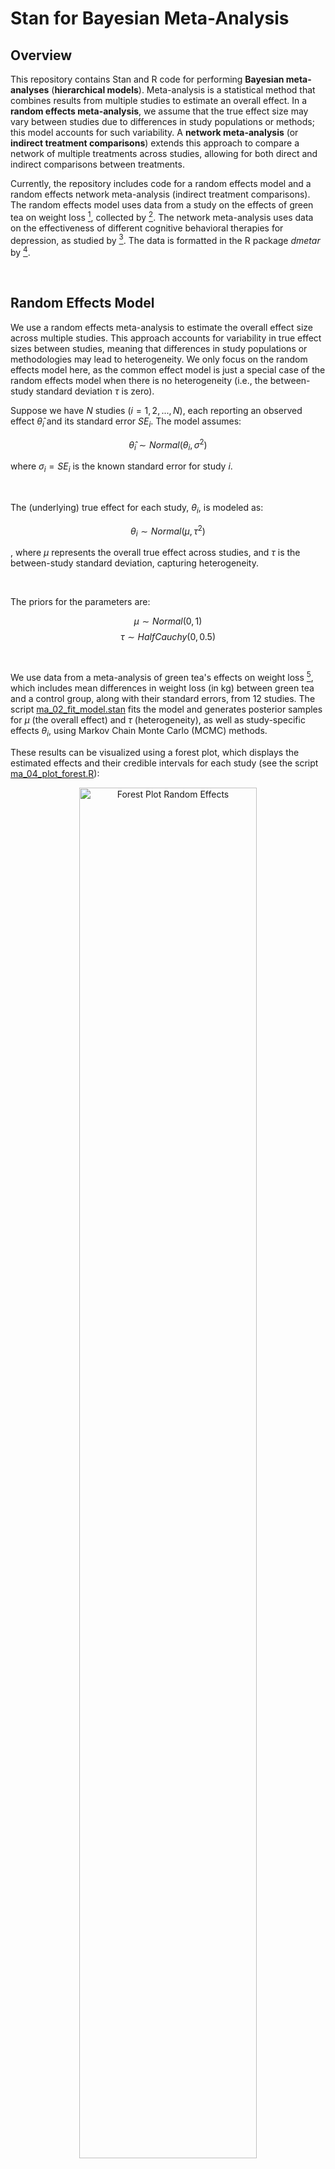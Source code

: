 # Stan for Bayesian Meta-Analysis




## Overview

This repository contains Stan and R code for performing **Bayesian meta-analyses** (**hierarchical models**). Meta-analysis is a statistical method that combines results from multiple studies to estimate an overall effect. In a **random effects meta-analysis**, we assume that the true effect size may vary between studies due to differences in study populations or methods; this model accounts for such variability. A **network meta-analysis** (or **indirect treatment comparisons**) extends this approach to compare a network of multiple treatments across studies, allowing for both direct and indirect comparisons between treatments.

Currently, the repository includes code for a random effects model and a random effects network meta-analysis (indirect treatment comparisons). The random effects model uses data from a study on the effects of green tea on weight loss [^1], collected by [^2]. The network meta-analysis uses data on the effectiveness of different cognitive behavioral therapies for depression, as studied by [^3]. The data is formatted in the R package *dmetar* by [^4].




<br>

## Random Effects Model

We use a random effects meta-analysis to estimate the overall effect size across multiple studies. This approach accounts for variability in true effect sizes between studies, meaning that differences in study populations or methodologies may lead to heterogeneity. We only focus on the random effects model here, as the common effect model is just a special case of the random effects model when there is no heterogeneity (i.e., the between-study standard deviation $\tau$ is zero).

Suppose we have $N$ studies ($i = 1, 2, ..., N$), each reporting an observed effect $\hat{\theta}_i$ and its standard error $SE_i$. The model assumes:

$${\hat{\theta}_i} \sim Normal(\theta_i, \sigma^2)$$

where $\sigma_i = SE_i$ is the known standard error for study $i$.

<br>

The (underlying) true effect for each study, $\theta_i$, is modeled as:

$${\theta_i} \sim Normal(\mu, \tau^2)$$

, where $\mu$ represents the overall true effect across studies, and $\tau$ is the between-study standard deviation, capturing heterogeneity.

<br>

The priors for the parameters are:

$$\mu \sim Normal(0, 1)$$
$$\tau \sim HalfCauchy(0, 0.5)$$



<br>

We use data from a meta-analysis of green tea's effects on weight loss [^1], which includes mean differences in weight loss (in kg) between green tea and a control group, along with their standard errors, from 12 studies. The script [ma_02_fit_model.stan](./code/ma_02_fit_model.stan) fits the model and generates posterior samples for $\mu$ (the overall effect) and $\tau$ (heterogeneity), as well as study-specific effects $\theta_i$, using Markov Chain Monte Carlo (MCMC) methods.

These results can be visualized using a forest plot, which displays the estimated effects and their credible intervals for each study (see the script [ma_04_plot_forest.R](./code/ma_04_plot_forest.R)):

<p align="center">
<img src="./figures/forest_plot_ma_re.png" alt="Forest Plot Random Effects" width="75%">
</p>


<br>

A posterior predictive distribution of the mean difference, using 20 samples from the posterior distribution, can also be generated to visualize the uncertainty in the overall effect estimate (see the script [ma_05_plot_posterior_predictive.R](./code/ma_05_plot_posterior_predictive.R)):

<p align="center">
<img src="./figures/weight_loss_effect_re.png" alt="Posterior Predictive Plot Random Effects" width="75%">
</p>




<br>

## Network Meta-Analysis

To estimate the effects of multiple treatments, as compared to an overall baseline, we can use a network meta-analysis to synthesize evidence from a network of treatments across studies. This method is also called indirect treatment comparisons. The scripts for the following network meta-analysis are in [nma_02_fit_model.R](./code/nma_02_fit_model.R) and [nma_02_fit_model.stan](./code/nma_02_fit_model.stan).

Let's say we have $N$ studies ($i = 1, 2, ..., N$), each comparing two or more treatments from a set of $K$ treatments ($k = 1, 2, ..., K$). Each study compares treatment(s) $k$ to a study-specific baseline treatment $b_i$ (the baseline treatment may differ between studies) and observes a study-specific effect ${\hat \theta_{i, \space b_{i} k}}$ with its underlying true value $\theta_{i, \space b_{i} k}$.

Given the observed effect sizes ${\hat \theta_{i, \space b_{i} k}}$ and their standard errors $SE_{i, \space b_{i} k}$ from all pairwise comparisons across studies, we estimate the overall true effects between treatments and a common baseline $\theta_{b k}$ :

$${\hat \theta_{i, \space b_{i} k}} \sim Normal(\theta_{i, \space b_{i} k}, \space \sigma_{i, \space b_{i} k}^2 )$$

<br>

$$
\theta_{i, \space b_{i} k} \sim
\begin{cases}
Normal(\theta_{b k}, \space \tau^2), & \text{for} \space b_i = b \\
Normal(\theta_{b k} - \theta_{b b_{i}}, \space \tau^2), & \text{for} \space b_i \neq b
\end{cases}
$$

<br>

$$\space \sigma_{i, \space b_{i} k}  = SE_{i, \space b_{i} k} $$


<br>

with the following priors:

$$\theta_{bk} \sim Normal(0, 10^2)$$

$$\tau \sim HalfCauchy(0, 0.5)$$




<br>

In the demonstration below, we use data from a network meta-analysis of different cognitive behavioral therapy (CBT) formats for treating depression [^3]. There are 182 studies in which 181 of them have a pairwise comparison between two treatments, and only one study has pairwise comparisons between all three treatments. This gives us a total of 184 pairwise comparisons across all studies (see [nma_01_load_data.R](./code/nma_01_load_data.R) for data description). 

There are 7 treatments in total, including the baseline treatment *Care As Usual*:

- Care As Usual (baseline)
- Group
- Guided Self-Help
- Individual
- Telephone
- Unguided Self-Help
- Waitlist


<br>

The following network produced by [nma_05_plot_network.R](./code/nma_05_plot_network.R) shows the pairwise comparisons between treatments across all studies. The thickness of the edge represents the count of pairwise comparisons between treatments.

<p align="center">
<img src="./figures/network.png" alt="Network of Pairwise Comparisons" width="50%">
<p>




<br>

After fitting the model, we obtain the following estimates of the true effects for each treatment compared to *Care As Usual*, along with their 95% credible intervals:

<p align="center">
<img src="./figures/forest_plot_nma.png" alt="Treatment Effects" width="80%">
<p>


<br>

The trace plots of the posterior samples are shown below, indicating good mixing and convergence of the Markov Chain Monte Carlo (MCMC) chains:

<p align="center">
<img src="./figures/trace_plot.png" alt="Trace Plot" width="60%">
<p>




<br>

Once we have the posterior samples for the true effects of each treatment as compared to the baseline, we can obtain the mean difference between any two treatments, along with their credible intervals, in our network. Specifically, while the estimated $\theta_{b k}$, ($b = 1$, and $k = 2, 3, ..., 6$) gives us only 6 effects, we can derive the mean effects between all pairs of treatments using the following relationship:

$$\theta_{k_1 k_2} = \theta_{b k_2} - \theta_{b k_1},$$

whether $k_1$ or $k_2$ is the baseline treatment or not. See the last part of [nma_03_analyze.R](./code/nma_03_analyze.R) for details.


<br>

The table below shows the mean effects between all pairs of treatments:

<p align="center">
<img src="./figures/table_network_effects.png" alt="Table of Network Effects" width="100%">
<p>




<br>

## References
[^1]: Jurgens TM, Whelan AM, Killian L, Doucette S, Kirk S, Foy E. Green tea for weight loss and weight maintenance in overweight or obese adults. *Cochrane Database of Systematic Reviews 2012, Issue 12*.

[^2]: Grant, R., & Di Tanna, G. L. (2025). *Bayesian meta-analysis: a practical introduction*. CRC Press.

[^3]: Cuijpers, P., Noma, H., Karyotaki, E., Cipriani, A., & Furukawa, T. A. (2019). Effectiveness and acceptability of cognitive behavior therapy delivery formats in adults with depression: a network meta-analysis. *JAMA psychiatry, 76*(7), 700-707.

[^4]: Harrer, M., Cuijpers, P., Furukawa, T.A., & Ebert, D.D. (2021). *Doing Meta-Analysis with R: A Hands-On Guide*. Boca Raton, FL and London: Chapman & Hall/CRC Press. ISBN 978-0-367-61007-4.
